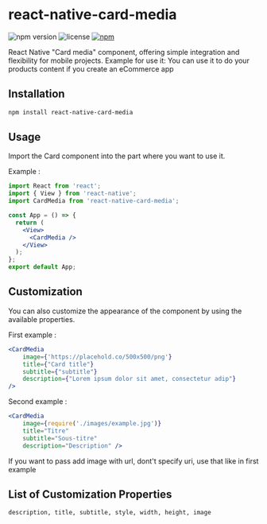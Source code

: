 # react-native-card-media

![npm version](https://img.shields.io/npm/v/react-native-card-media.svg)
![license](https://img.shields.io/npm/l/react-native-card-media.svg)
[![npm](https://img.shields.io/npm/dt/react-card-media-element.svg)](https://www.npmjs.com/package/react-card-media-element)

React Native "Card media" component, offering simple integration and flexibility for mobile projects. Example for use it: You can use it to do your products content if you create an eCommerce app

## Installation

```bash
npm install react-native-card-media
```

## Usage

Import the Card component into the part where you want to use it.

Example :

```jsx
import React from 'react';
import { View } from 'react-native';
import CardMedia from 'react-native-card-media';

const App = () => {
  return (
    <View>
      <CardMedia />
    </View>
  );
};
export default App;
```
## Customization

You can also customize the appearance of the component by using the available properties.

First example :
```jsx
<CardMedia 
    image={'https://placehold.co/500x500/png'}
    title={"Card title"}
    subtitle={"subtitle"}
    description={"Lorem ipsum dolor sit amet, consectetur adip"} 
/>
```

Second example :
```jsx
<CardMedia 
    image={require('./images/example.jpg')} 
    title="Titre" 
    subtitle="Sous-titre" 
    description="Description" />
```

If you want to pass add image with url, dont't specify uri, use that like in first example

## List of Customization Properties
```txt
description, title, subtitle, style, width, height, image

